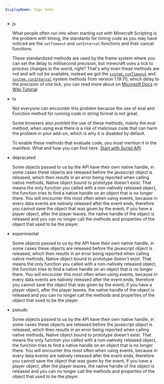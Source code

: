 ```yaml
---
displayName: Tags Info
---
```


- <Tag>js</Tag>

    What people often run into when starting out with Minecraft Scripting is the problem with timing, the standards for timing code as you may have noticed are the `setTimeout` and `setInterval` functions and their cancel functions.

    These standardized methods are used by the frame system where you can set the delay to millisecond precision, but minecraft uses a tick to process changes in the world, right? That's why even these methods are not and will not be available, instead we got the [`system.runTimeout`](https://learn.microsoft.com/en-us/minecraft/creator/scriptapi/minecraft/server/system#runtimeout) and [`system.runInterval`](https://learn.microsoft.com/en-us/minecraft/creator/scriptapi/minecraft/server/system#runinterval) system methods from version 1.19.70, which delay to the precision of one tick, you can read more about on [Microsoft Docs](https://learn.microsoft.com/en-us/minecraft/creator/scriptapi/minecraft/server/system) or [Wiki Tutorial](/scripting/script-server#scheduling)

- <Tag>ts</Tag>

    Not everyone can encounter this problem because the use of eval and Function method for running code in string format is not great.

    Some browsers also prohibit the use of these methods, mainly the eval method, when using eval there is a risk of malicious code that can harm the problem in your add-on, which is why it is disabled by default.

    To enable these methods that evaluate code, you must mention it in the manifest. What and how you can find here. [Start with Script API](/scripting/starting-scripts).

- <Tag>depracated</Tag>

    Some objects passed to us by the API have their own native handle, in some cases these objects are released before the javascript object is released, which then results in an error being reported when calling native methods, Native object bound to prototype doesn't exist.
    That means the only function you called with a non-natively released object, the function tries to find a native handle on an object that is no longer there.
    You will encounter this most often when using events, because in every data events are natively released after the event ends, therefore you cannot save the object that was given by the event; if you have a player object, after the player leaves, the native handle of the object is released and you can no longer call the methods and properties of the object that used to be the player.

- <Tag>experimental</Tag>

    Some objects passed to us by the API have their own native handle, in some cases these objects are released before the javascript object is released, which then results in an error being reported when calling native methods, Native object bound to prototype doesn't exist.
    That means the only function you called with a non-natively released object, the function tries to find a native handle on an object that is no longer there.
    You will encounter this most often when using events, because in every data events are natively released after the event ends, therefore you cannot save the object that was given by the event; if you have a player object, after the player leaves, the native handle of the object is released and you can no longer call the methods and properties of the object that used to be the player.


- <Tag>pseudo</Tag>

    Some objects passed to us by the API have their own native handle, in some cases these objects are released before the javascript object is released, which then results in an error being reported when calling native methods, Native object bound to prototype doesn't exist.
    That means the only function you called with a non-natively released object, the function tries to find a native handle on an object that is no longer there.
    You will encounter this most often when using events, because in every data events are natively released after the event ends, therefore you cannot save the object that was given by the event; if you have a player object, after the player leaves, the native handle of the object is released and you can no longer call the methods and properties of the object that used to be the player.